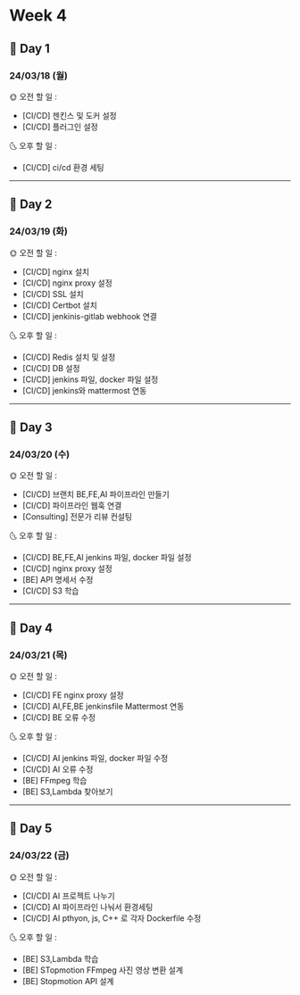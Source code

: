 # Week 4

## 📢 Day 1 <br>
### 24/03/18 (월)
 
🌞 오전 할 일 : 

- [CI/CD] 젠킨스 및 도커 설정
- [CI/CD] 플러그인 설정


🌜 오후 할 일 : 

- [CI/CD] ci/cd 환경 세팅

------------------------------------------------------------------------------------------

## 📢 Day 2 <br>
### 24/03/19 (화)
 
🌞 오전 할 일 : 

- [CI/CD] nginx 설치 
- [CI/CD] nginx proxy 설정
- [CI/CD] SSL 설치
- [CI/CD] Certbot 설치
- [CI/CD] jenkinis-gitlab webhook 연결


🌜 오후 할 일 : 

- [CI/CD] Redis 설치 및 설정
- [CI/CD] DB 설정
- [CI/CD] jenkins 파일, docker 파일 설정
- [CI/CD] jenkins와 mattermost 연동

------------------------------------------------------------------------------------------

## 📢 Day 3 <br>
### 24/03/20 (수)
 
🌞 오전 할 일 : 

- [CI/CD] 브랜치 BE,FE,AI 파이프라인 만들기
- [CI/CD] 파이프라인 웹훅 연결
- [Consulting] 전문가 리뷰 컨설팅


🌜 오후 할 일 : 

- [CI/CD] BE,FE,AI jenkins 파일, docker 파일 설정
- [CI/CD] nginx proxy 설정
- [BE] API 명세서 수정
- [CI/CD] S3 학습

------------------------------------------------------------------------------------------

## 📢 Day 4 <br>
### 24/03/21 (목)
 
🌞 오전 할 일 : 

- [CI/CD] FE nginx proxy 설정
- [CI/CD] AI,FE,BE jenkinsfile Mattermost 연동
- [CI/CD] BE 오류 수정 


🌜 오후 할 일 : 

- [CI/CD] AI jenkins 파일, docker 파일 수정
- [CI/CD] AI 오류 수정 
- [BE] FFmpeg 학습
- [BE] S3,Lambda 찾아보기

------------------------------------------------------------------------------------------

## 📢 Day 5 <br>
### 24/03/22 (금)
 
🌞 오전 할 일 : 

- [CI/CD] AI 프로젝트 나누기
- [CI/CD] AI 파이프라인 나눠서 환경세팅
- [CI/CD] AI pthyon, js, C++ 로 각자 Dockerfile 수정


🌜 오후 할 일 : 

- [BE] S3,Lambda 학습
- [BE] STopmotion FFmpeg 사진 영상 변환 설계
- [BE] Stopmotion API 설계

